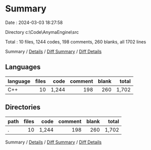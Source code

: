 # Summary

Date : 2024-03-03 18:27:58

Directory c:\\Code\\AnymaEngine\\src

Total : 10 files,  1244 codes, 198 comments, 260 blanks, all 1702 lines

Summary / [Details](details.md) / [Diff Summary](diff.md) / [Diff Details](diff-details.md)

## Languages
| language | files | code | comment | blank | total |
| :--- | ---: | ---: | ---: | ---: | ---: |
| C++ | 10 | 1,244 | 198 | 260 | 1,702 |

## Directories
| path | files | code | comment | blank | total |
| :--- | ---: | ---: | ---: | ---: | ---: |
| . | 10 | 1,244 | 198 | 260 | 1,702 |

Summary / [Details](details.md) / [Diff Summary](diff.md) / [Diff Details](diff-details.md)